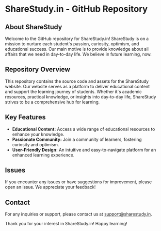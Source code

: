 # ShareStudy.in - GitHub Repository

## About ShareStudy

Welcome to the GitHub repository for ShareStudy.in! ShareStudy is on a mission to nurture each student's passion, curiosity, optimism, and educational success. Our main motive is to provide knowledge about all affairs that we need in day-to-day life. We believe in future learning, now.

## Repository Overview

This repository contains the source code and assets for the ShareStudy website. Our website serves as a platform to deliver educational content and support the learning journey of students. Whether it's academic resources, practical knowledge, or insights into day-to-day life, ShareStudy strives to be a comprehensive hub for learning.

## Key Features

- **Educational Content:** Access a wide range of educational resources to enhance your knowledge.
- **Passionate Community:** Join a community of learners, fostering curiosity and optimism.
- **User-Friendly Design:** An intuitive and easy-to-navigate platform for an enhanced learning experience.

## Issues
If you encounter any issues or have suggestions for improvement, please open an issue. We appreciate your feedback!

## Contact
For any inquiries or support, please contact us at support@sharestudy.in.

Thank you for your interest in ShareStudy.in! Happy learning!
